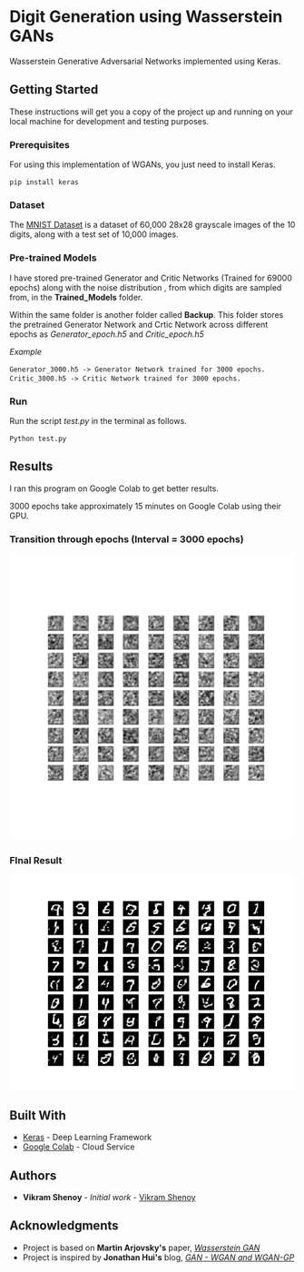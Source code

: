 # Digit Generation using Wasserstein GANs

Wasserstein Generative Adversarial Networks implemented using Keras.


## Getting Started

These instructions will get you a copy of the project up and running on your local machine for development and testing purposes.

### Prerequisites

For using this implementation of WGANs, you just need to install Keras.

```
pip install keras
```

### Dataset

The [MNIST Dataset](http://yann.lecun.com/exdb/mnist/) is a dataset of 60,000 28x28 grayscale images of the 10 digits, along with a test set of 10,000 images.

### Pre-trained Models

I have stored pre-trained Generator and Critic Networks (Trained for 69000 epochs) along with the noise distribution , from which digits are sampled from, in the **Trained_Models** folder. 

Within the same folder is another folder called **Backup**. This folder stores the pretrained Generator Network and Crtic Network across different epochs as *Generator_epoch.h5* and *Critic_epoch.h5*

*Example*

```
Generator_3000.h5 -> Generator Network trained for 3000 epochs.
Critic_3000.h5 -> Critic Network trained for 3000 epochs.
```

### Run

Run the script *test.py* in the terminal as follows.

```
Python test.py
```

## Results

I ran this program on Google Colab to get better results. 

3000 epochs take approximately 15 minutes on Google Colab using their GPU.

### Transition through epochs (Interval = 3000 epochs)

![Transition](https://github.com/VikramShenoy97/Digit-Generation-using-WGANs/blob/master/Transition/wgan.gif)

### FInal Result

![Final_Image](https://github.com/VikramShenoy97/Digit-Generation-using-WGANs/blob/master/Output/Final.png)

## Built With

* [Keras](https://keras.io) - Deep Learning Framework
* [Google Colab](https://colab.research.google.com/notebooks/welcome.ipynb) - Cloud Service


## Authors

* **Vikram Shenoy** - *Initial work* - [Vikram Shenoy](https://github.com/VikramShenoy97)

## Acknowledgments

* Project is based on **Martin Arjovsky's** paper, [*Wasserstein GAN*](https://arxiv.org/abs/1701.07875)
* Project is inspired by **Jonathan Hui's** blog, [*GAN -  WGAN and WGAN-GP*](https://medium.com/@jonathan_hui/gan-wasserstein-gan-wgan-gp-6a1a2aa1b490)
